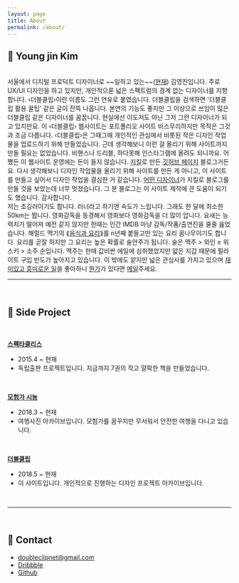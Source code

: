 ```yaml
---
layout: page
title: About
permalink: /about/
---
```


## 🍺 Young jin Kim

<br>
서울에서 디지털 프로덕트 디자이너로 ~~일하고 있는~~(<a href= "http://doubleclip.net/assets/img/posts/nojob.jpg" target="_blank">현재</a>) 김영진입니다. 주로 UX/UI 디자인을 하고 있지만, 개인적으론 넓은 스펙트럼의 경계 없는 디자이너를 지향합니다. ‹더블클립›이란 이름도 그런 연유로 붙였습니다. 더블클립을 검색하면 '더블클립 활용 꿀팁' 같은 글이 잔뜩 나옵니다. 본연의 기능도 좋지만 그 이상으로 쓰임이 많은 더블클립 같은 디자이너를 꿈꿉니다. 현실에선 이도저도 아닌 그저 그런 디자이너가 되고 있지만요. 이 ‹더블클립› 웹사이트는 포트폴리오 사이트 비스무리하지만 목적은 그것과 조금 다릅니다.  ‹더블클립›은 그때그때 개인적인 관심에서 비롯된 작은 디자인 작업물을 업로드하기 위해 만들었습니다. 근데 생각해보니 이런 걸 올리기 위해 사이트까지 만들 필요는 없었습니다. 비핸스나 드리블, 하다못해 인스타그램에 올려도 되니까요. 어쨌든 이 웹사이트 운영에는 돈이 들지 않습니다. <a href= "https://jekyllrb-ko.github.io" target="_blank">지킬</a>로 만든 <a href= "https://pages.github.com" target="_blank">깃허브 페이지</a> 블로그거든요. 다시 생각해보니 디자인 작업물을 올리기 위해 사이트를 만든 게 아니고, 이 사이트를 만들고 싶어서 디자인 작업을 결심한 거 같습니다. <a href= "http://jihyeleee.com" target="_blank">어떤 디자이너</a>가 지킬로 블로그를 만들 것을 보았는데 너무 멋졌습니다. 그 분 블로그는 이 사이트 제작에 큰 도움이 되기도 했습니다. 감사합니다.<br>
  저는 조깅러이기도 합니다. 러너라고 하기엔 속도가 느립니다. 그래도 한 달에 최소한 50km는 뜁니다. 영화감독을 동경해서 영화보다 영화감독을 더 많이 압니다. 요새는 능력치가 떨어져 예전 같지 않지만 한때는 인간 IMDB 마냥 감독/작품/출연진을 줄줄 읊었습니다. 해럴드 맥기의 ⟪<a href= "http://book.naver.com/bookdb/book_detail.nhn?bid=11750397" target="_blank">음식과 요리</a>⟫를 n년째 붙들고만 있는 요리 꿈나무이기도 합니다. 요리를 곧잘 하지만 그 요리는 높은 확률로 술안주가 됩니다. 술은 맥주 > 와인 ≥ 위스키 > 소주 순입니다. 맥주는 한때 값비싼 에일에 심취했었지만 얇은 지갑 때문에 필라이트 구입 빈도가 높아지고 있습니다. 이 밖에도 얕지만 넓은 관심사를 가지고 있으며 <a href= "http://doubleclip.net/assets/img/posts/funthing.jpg" target="_blank">재미있고 흥미로운 일</a>을 좋아하니 <a href= "http://doubleclip.net/assets/img/posts/what.jpg" target="_blank">뭔가</a>가 있다면 <a href="mailto:doubleclipnet@gmail.com">메일</a>주세요. 

<br>

***

<br>

## 🍷 Side Project

<br>

<a href= "http://spectacleless.com" target="_blank"><b>스펙타클리스</b></a>
+ 2015.4 ~ 현재
+ 독립출판 프로젝트입니다. 지금까지 7권의 작고 얄팍한 책을 만들었습니다.

<br>

<a href= "http://www.flickr.com/photos/favoritetime/albums" target="_blank"><b>모험가 시늉</b></a>

+ 2018.3 ~ 현재
+ 여행사진 아카이브입니다. 모험가를 꿈꾸지만 무서워서 안전한 여행을 다니고 있습니다.

<br>

<a href= "http://doubleclip.net"><b>더블클립</b></a>

+ 2018.5 ~ 현재
+ 이 사이트입니다. 개인적으로 진행하는 디자인 프로젝트 아카이브입니다.

<br>

***

<br>

## 🥃 Contact


+ <doubleclipnet@gmail.com>
+ <a href= "https://dribbble.com/doubleclip" target="_blank">Dribbble</a>
+ <a href= "https://github.com/doubleclipnet" target="_blank">Github</a>
